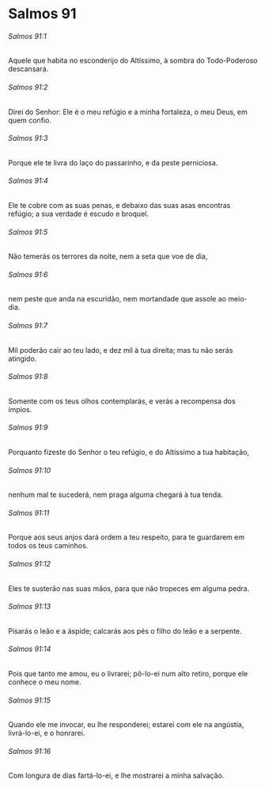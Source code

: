 # Salmos 91

###### Salmos 91:1

Aquele que habita no esconderijo do Altíssimo, à sombra do Todo-Poderoso descansará.

###### Salmos 91:2

Direi do Senhor: Ele é o meu refúgio e a minha fortaleza, o meu Deus, em quem confio.

###### Salmos 91:3

Porque ele te livra do laço do passarinho, e da peste perniciosa.

###### Salmos 91:4

Ele te cobre com as suas penas, e debaixo das suas asas encontras refúgio; a sua verdade é escudo e broquel.

###### Salmos 91:5

Não temerás os terrores da noite, nem a seta que voe de dia,

###### Salmos 91:6

nem peste que anda na escuridão, nem mortandade que assole ao meio-dia.

###### Salmos 91:7

Mil poderão cair ao teu lado, e dez mil à tua direita; mas tu não serás atingido.

###### Salmos 91:8

Somente com os teus olhos contemplarás, e verás a recompensa dos ímpios.

###### Salmos 91:9

Porquanto fizeste do Senhor o teu refúgio, e do Altíssimo a tua habitação,

###### Salmos 91:10

nenhum mal te sucederá, nem praga alguma chegará à tua tenda.

###### Salmos 91:11

Porque aos seus anjos dará ordem a teu respeito, para te guardarem em todos os teus caminhos.

###### Salmos 91:12

Eles te susterão nas suas mãos, para que não tropeces em alguma pedra.

###### Salmos 91:13

Pisarás o leão e a áspide; calcarás aos pés o filho do leão e a serpente.

###### Salmos 91:14

Pois que tanto me amou, eu o livrarei; pô-lo-ei num alto retiro, porque ele conhece o meu nome.

###### Salmos 91:15

Quando ele me invocar, eu lhe responderei; estarei com ele na angústia, livrá-lo-ei, e o honrarei.

###### Salmos 91:16

Com longura de dias fartá-lo-ei, e lhe mostrarei a minha salvação.

